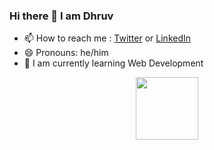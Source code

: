 ### Hi there 👋 I am Dhruv

<!--
**therealdhruv/therealdhruv** is a ✨ _special_ ✨ repository because its `README.md` (this file) appears on your GitHub profile. -->

<!-- Here are some ideas to get you started:

- 🔭 I’m currently working on o'town
- 🌱 I’m currently learning android dev
- 🤔 I’m looking for help with kotlin -->
- 📫 How to reach me : [Twitter](https://twitter.com/thereal_dhruv) or [LinkedIn](https://www.linkedin.com/in/therealdhruv/)
- 😄 Pronouns: he/him
- 🚀 I am currently learning Web Development 
<!-- - 
- 👯 I’m looking to collaborate on ...
- 💬 Ask me about ... -->
<!--
- ⚡ Fun fact: ...
-->


<div id="header" align="center">
  <img src="https://media.giphy.com/media/M9gbBd9nbDrOTu1Mqx/giphy.gif" width="100"/>
</div>
